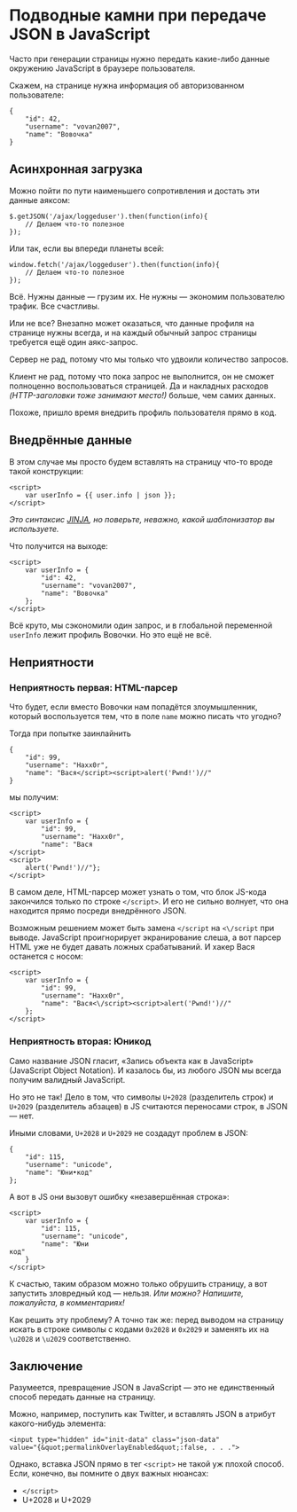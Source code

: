 # Подводные камни при передаче JSON в JavaScript

Часто при генерации страницы нужно передать какие-либо данные окружению
JavaScript в браузере пользователя.

Скажем, на странице нужна информация об авторизованном пользователе:
     
	{
		"id": 42,
		"username": "vovan2007",
		"name": "Вовочка"
	}


## Асинхронная загрузка

Можно пойти по пути наименьшего сопротивления и достать эти данные аяксом:

	$.getJSON('/ajax/loggeduser').then(function(info){
		// Делаем что-то полезное
	});

Или так, если вы впереди планеты всей:

	window.fetch('/ajax/loggeduser').then(function(info){
		// Делаем что-то полезное
	});

Всё. Нужны данные — грузим их. Не нужны — экономим пользователю трафик. Все
счастливы.

Или не все? Внезапно может оказаться, что данные профиля на странице нужны
всегда, и на каждый обычный запрос страницы требуется ещё один аякс-запрос.

Сервер не рад, потому что мы только что удвоили количество запросов.

Клиент не рад, потому что пока запрос не выполнится, он не сможет
полноценно воспользоваться страницей. Да и накладных расходов _(HTTP-заголовки
тоже занимают место!)_ больше, чем самих данных.

Похоже, пришло время внедрить профиль пользователя прямо в код.


## Внедрённые данные

В этом случае мы просто будем вставлять на страницу что-то вроде такой конструкции:

	<script>
		var userInfo = {{ user.info | json }};
	</script>

_Это синтаксис [JINJA][0], но поверьте, неважно, какой шаблонизатор вы используете._

Что получится на выходе:

	<script>
		var userInfo = {
			"id": 42,
			"username": "vovan2007",
			"name": "Вовочка"
		};
	</script>

Всё круто, мы сэкономили один запрос, и в глобальной переменной `userInfo`
лежит профиль Вовочки. Но это ещё не всё.

## Неприятности
### Неприятность первая: HTML-парсер

Что будет, если вместо Вовочки нам попадётся злоумышленник, который воспользуется
тем, что в поле `name` можно писать что угодно?

Тогда при попытке заинлайнить

	{
		"id": 99,
		"username": "Haxx0r",
		"name": "Вася</script><script>alert('Pwnd!')//"
	}

мы получим:

	<script>
		var userInfo = {
			"id": 99,
			"username": "Haxx0r",
			"name": "Вася
	</script>
	<script>
		alert('Pwnd!')//"};
	</script>

В самом деле, HTML-парсер может узнать о том, что блок JS-кода закончился только по
строке `</script>`. И его не сильно волнует, что она находится прямо
посреди внедрённого JSON.

Возможным решением может быть замена `</script` на `<\/script` при выводе.
JavaScript проигнорирует экранирование слеша, а вот парсер HTML уже не будет
давать ложных срабатываний. И хакер Вася останется с носом:

	<script>
		var userInfo = {
			"id": 99,
			"username": "Haxx0r",
			"name": "Вася<\/script><script>alert('Pwnd!')//"
		};
	</script>


### Неприятность вторая: Юникод

Само название JSON гласит, «Запись объекта как в JavaScript» (JavaScript
Object Notation). И казалось бы, из любого JSON мы всегда получим валидный
JavaScript.

Но это не так! Дело в том, что символы `U+2028` (разделитель строк) и `U+2029`
(разделитель абзацев) в JS считаются переносами строк, в JSON — нет.

Иными словами, `U+2028` и `U+2029` не создадут проблем в JSON:

	{
		"id": 115,
		"username": "unicode",
		"name": "Юни•код"
	};

А вот в JS они вызовут ошибку «незавершённая строка»:

	<script>
		var userInfo = {
			"id": 115,
			"username": "unicode",
			"name": "Юни
	код"
		}
	</script>

К счастью, таким образом можно только обрушить страницу, а вот запустить
зловредный код — нельзя. _Или можно? Напишите, пожалуйста, в комментариях!_

Как решить эту проблему? А точно так же: перед выводом на страницу искать в строке символы
с кодами `0x2028` и `0x2029` и заменять их на `\u2028` и `\u2029` соответственно.


## Заключение

Разумеется, превращение JSON в JavaScript — это не единственный способ передать данные
на страницу.

Можно, например, поступить как Twitter, и вставлять JSON в атрибут
какого-нибудь элемента:

	<input type="hidden" id="init-data" class="json-data"
	value="{&quot;permalinkOverlayEnabled&quot;:false, . . .">

Однако, вставка JSON прямо в тег `<script>` не такой уж плохой способ. Если,
конечно, вы помните о двух важных нюансах:

- `</script>`
- U+2028 и U+2029


[0]: http://jinja.pocoo.org/
